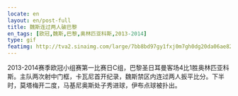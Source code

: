 ```yaml
---
locate: en
layout: en/post-full
title: 魏斯连过两人破巴黎
en_tags: [欧冠,魏斯,巴黎,奥林匹亚科斯,2013-2014]
type: gif
featimg: http://tva2.sinaimg.com/large/7bb8bd97gy1fxj0m7gh0dg20da06ae82.gif
---
```


2013-2014赛季欧冠小组赛第一比赛日C组，巴黎圣日耳曼客场4比1胜奥林匹亚科斯。主队两次射中门框，卡瓦尼首开纪录，魏斯禁区内连过两人扳平比分。下半时，莫塔梅开二度，马基尼奥斯处子秀进球，伊布点球被扑出。